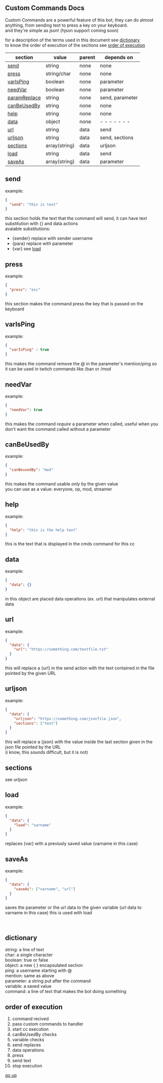 Custom Commands Docs
-
Custom Commands are a powerful feature of this bot, they can do almost anything, from
sending text to press a key on your keyboard.<br>
and they're simple as json! (hjson support coming soon)

for a description of the terms used in this document see [dictionary](#dictionary)<br>
to know the order of execution of the sections see [order of execution](#order-of-execution)<br>

|section|value|parent|depends on|
|-------|-----|------|----------|
|[send](#send)|string|none|none|
|[press](#press)|string/char|none|none|
|[varIsPing](#varIsPing)|boolean|none|parameter|
|[needVar](#needVar)|boolean|none|parameter|
|[paramReplace](#paramReplace)|string|none|send, parameter|
|[canBeUsedBy](#canBeUsedBy)|string|none|none|
|[help](#help)|string|none|none|
|[data](#data)|object|none|- - - - - - -|
|[url](#url)|string|data|send|
|[urljson](#urljson)|string|data|send, sections|
|[sections](#sections)|array(string)|data|urljson|
|[load](#load)|string|data|send|
|[saveAs](#saveAs)|array(string)|data|parameter|

send
-
example:
```json
{
  "send": "this is text"
}
```
this section holds the text that the command will send, it can have text substitution with {} and data actions<br>
avaiable substitutions:
 - {sender} replace with sender username
 - {para} replace with parameter
 - {var} see [load](#load)
 

press
-
example:
```json
{
  "press": "esc"
}
```
this section makes the command press the key that is passed on the keyboard

varIsPing
-
example:
```json
{
  "varIsPing" : true
}
```
this makes the command remove the @ in the parameter's mention/ping so it can be used in twitch commands
like /ban or /mod

needVar
-
example:
```json
{
  "needVar": true
}
```
this makes the command _require_ a parameter when called, useful when you don't want the
command called without a parameter

canBeUsedBy
-
example:
```json
{
  "canBeusedBy": "mod" 
}
```
this makes the command usable _only_ by the given value<br>
you can use as a value: everyone, op, mod, streamer

help
-
example:
```json
{
  "help": "this is the help text" 
}
```
this is the text that is displayed in the cmds command for this cc

data
-
example:
```json
{
  "data": {}
}
```
in this object are placed data operations (ex. url) that manipulates external data

url
-
example:
```json
{
  "data": {
    "url": "https://something.com/textfile.txt"
  }
}
```
this will replace a {url} in the send action with the text contained in the file pointed by the given URL

urljson
-
example:
```json
{
  "data": {
    "urljson": "https://something.com/jsonfile.json",
    "sections": ["text"]
  }
}
```
this will replace a {json} with the value inside the last section given in the json file pointed by the URL<br>
(i know, this sounds difficult, but it is not)

sections
-
see urljson

load
-
example:
```json
{
  "data": {
    "load": "varname"
  }
}
```
replaces {var} with a previusly saved value (varname in this case)

saveAs
-
example:
```json
{
  "data": {
    "saveAs": ["varname", "url"]
  }
}
```
saves the parameter or the url data to the given variable (url data to varname in this case)
this is used with load

<br>


dictionary
-
string: a line of text<br>
char: a single character<br>
boolean: true or false<br>
object: a new { } encapsulated section<br>
ping: a username starting with @<br>
mention: same as above<br>
parameter: a string put after the command<br>
variable: a saved value<br>
command: a line of text that makes the bot doing something<br>

order of execution
-
1) command recived
2) pass custom commands to handler
3) start cc execution
4) canBeUsedBy checks
5) variable checks
6) send replaces
7) data operations
8) press
9) send text
10) stop execution

[go up](#Custom-Commands-Docs)
